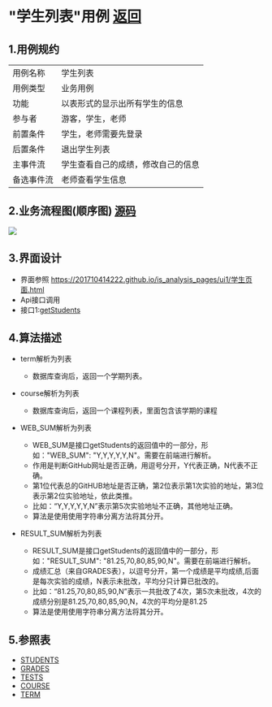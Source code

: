 # "学生列表"用例  [返回](../README.md)
## 1.用例规约
<table>
<tr>
 <td>用例名称</td>
 <td>学生列表</td>
</tr>
<tr>
 <td>用例类型</td>
 <td>业务用例</td>
</tr>
<tr>
 <td>功能</td>
 <td>以表形式的显示出所有学生的信息</td>
</tr>
<tr>
 <td>参与者</td>
 <td>游客，学生，老师</td>
</tr>
<tr>
 <td>前置条件</td>
 <td>学生，老师需要先登录</td>
</tr>
<tr>
 <td>后置条件</td>
 <td>退出学生列表</td>
</tr>
<tr>
 <td>主事件流</td>
 <td>学生查看自己的成绩，修改自己的信息</td>
</tr>
<tr>
 <td>备选事件流</td>
 <td>老师查看学生信息</td>
</tr>
</table>

## 2.业务流程图(顺序图)  [源码](../源码/3.puml)
![](../.README_images/4.png)
## 3.界面设计
- 界面参照 https://201710414222.github.io/is_analysis_pages/ui1/学生页面.html
- Api接口调用
 - 接口1:[getStudents](../接口/getStudents.md)
## 4.算法描述

- term解析为列表 
  - 数据库查询后，返回一个学期列表。
 
- course解析为列表 
  - 数据库查询后，返回一个课程列表，里面包含该学期的课程
 
- WEB_SUM解析为列表  
  - WEB_SUM是接口getStudents的返回值中的一部分，形如："WEB_SUM": "Y,Y,Y,Y,Y,N"。需要在前端进行解析。  
  - 作用是判断GitHub网址是否正确，用逗号分开，Y代表正确，N代表不正确。  
  - 第1位代表总的GitHUB地址是否正确，第2位表示第1次实验的地址，第3位表示第2位实验地址，依此类推。
  - 比如：“Y,Y,Y,Y,Y,N”表示第5次实验地址不正确，其他地址正确。  
  - 算法是使用使用字符串分离方法将其分开。
  
- RESULT_SUM解析为列表
    - RESULT_SUM是接口getStudents的返回值中的一部分，形如："RESULT_SUM": "81.25,70,80,85,90,N"。需要在前端进行解析。
    - 成绩汇总（来自GRADES表），以逗号分开，第一个成绩是平均成绩,后面是每次实验的成绩，N表示未批改，平均分只计算已批改的。    
    - 比如：“81.25,70,80,85,90,N”表示一共批改了4次，第5次未批改，4次的成绩分别是81.25,70,80,85,90,N，4次的平均分是81.25
    - 算法是使用使用字符串分离方法将其分开。
## 5.参照表
- [STUDENTS](../数据库设计.md)
- [GRADES](../数据库设计.md)
- [TESTS](../数据库设计.md)
- [COURSE](../数据库设计.md)
- [TERM](../数据库设计.md)

